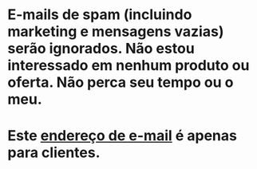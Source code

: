 # E-mails de spam (incluindo marketing e mensagens vazias) serão ignorados. Não estou interessado em nenhum produto ou oferta. Não perca seu tempo ou o meu.
# Este [endereço de e-mail](mailto:cuscuta-comenzado.0p@icloud.com) é apenas para clientes.

